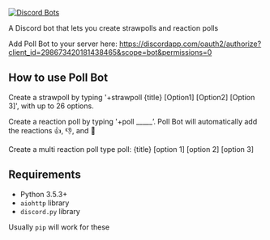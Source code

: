 [![Discord Bots](https://discordbots.org/api/widget/298673420181438465.svg)](https://discordbots.org/bot/298673420181438465)

A Discord bot that lets you create strawpolls and reaction polls

Add Poll Bot to your server here: https://discordapp.com/oauth2/authorize?client_id=298673420181438465&scope=bot&permissions=0

## How to use Poll Bot
Create a strawpoll by typing '+strawpoll {title} [Option1] [Option2] [Option 3]', with up to 26 options.


Create a reaction poll by typing '+poll _____’. Poll Bot will automatically add the reactions 👍, 👎, and 🤷

Create a multi reaction poll type poll: {title} [option 1] [option 2] [option 3]
## Requirements

- Python 3.5.3+
- `aiohttp` library
- `discord.py` library

Usually `pip` will work for these
